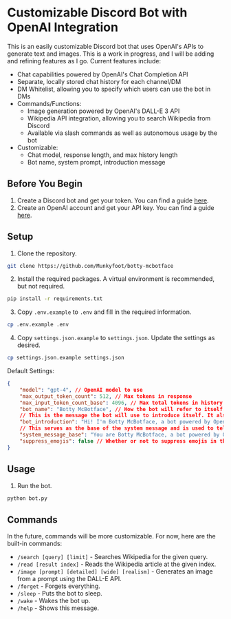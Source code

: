 # Customizable Discord Bot with OpenAI Integration
This is an easily customizable Discord bot that uses OpenAI's APIs to generate text and images. This is a work in progress, and I will be adding and refining features as I go. Current features include:
- Chat capabilities powered by OpenAI's Chat Completion API
- Separate, locally stored chat history for each channel/DM
- DM Whitelist, allowing you to specify which users can use the bot in DMs
- Commands/Functions:
    - Image generation powered by OpenAI's DALL-E 3 API
    - Wikipedia API integration, allowing you to search Wikipedia from Discord
    - Available via slash commands as well as autonomous usage by the bot
- Customizable:
    - Chat model, response length, and max history length
    - Bot name, system prompt, introduction message


## Before You Begin
1. Create a Discord bot and get your token. You can find a guide [here](https://discordpy.readthedocs.io/en/stable/discord.html).
2. Create an OpenAI account and get your API key. You can find a guide [here](https://platform.openai.com/docs/quickstart/account-setup).


## Setup
1. Clone the repository.
```bash
git clone https://github.com/Munkyfoot/botty-mcbotface
```
2. Install the required packages. A virtual environment is recommended, but not required.
```bash
pip install -r requirements.txt
```
3. Copy `.env.example` to `.env` and fill in the required information.
```bash
cp .env.example .env
```
4. Copy `settings.json.example` to `settings.json`. Update the settings as desired.
```bash
cp settings.json.example settings.json
```
Default Settings:
```json
{
    "model": "gpt-4", // OpenAI model to use
    "max_output_token_count": 512, // Max tokens in response
    "max_input_token_count_base": 4096, // Max total tokens in history - each model has a different upper limit you should not exceed
    "bot_name": "Botty McBotface", // How the bot will refer to itself
    // This is the message the bot will use to introduce itself. It also allows you to have a bit more control over the bot's personality.
    "bot_introduction": "Hi! I'm Botty McBotface, a bot powered by OpenAI's API. I'm still learning, so please be patient with me. I'm not perfect, but I'm trying my best!",
    // This serves as the base of the system message and is used to tell the bot who it is and how it should respond.
    "system_message_base": "You are Botty McBotface, a bot powered by OpenAI's API. You are a friendly, helpful bot that is always willing to chat and help out. You are not perfect, but you are trying your best.",
    "suppress_emojis": false // Whether or not to suppress emojis in the bot's responses
}
```

## Usage
1. Run the bot.
```bash
python bot.py
```

## Commands
In the future, commands will be more customizable. For now, here are the built-in commands:
- `/search [query] [limit]` - Searches Wikipedia for the given query.
- `/read [result index]` - Reads the Wikipedia article at the given index.
- `/image [prompt] [detailed] [wide] [realism]` - Generates an image from a prompt using the DALL-E API.
- `/forget` - Forgets everything.
- `/sleep` - Puts the bot to sleep.
- `/wake` - Wakes the bot up.
- `/help` - Shows this message.
